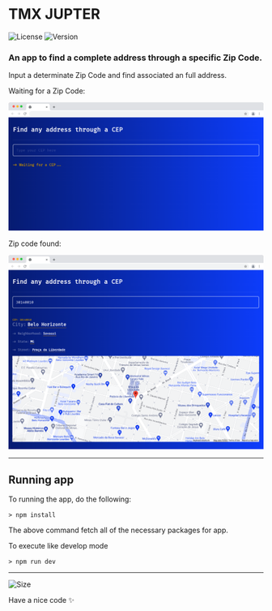 # TMX JUPTER

![License](https://img.shields.io/github/license/tjmelo/tmx-jupter)
![Version](https://img.shields.io/github/v/release/tjmelo/tmx-jupter)

### An app to find a complete address through a specific Zip Code.
Input a determinate Zip Code and find associated an full address.

Waiting for a Zip Code:

![Preview](https://github.com/tjmelo/tmx-jupter/blob/main/public/screen2.png)

Zip code found:

![Preview](https://github.com/tjmelo/tmx-jupter/blob/main/public/screen1.png)



---

## Running app
To running the app, do the following:

```
> npm install
```
The above command fetch all of the necessary packages for app.

To execute like develop mode

```
> npm run dev
```

---

![Size](https://img.shields.io/github/languages/code-size/tjmelo/tmx-jupter)

Have a nice code :sparkles:
